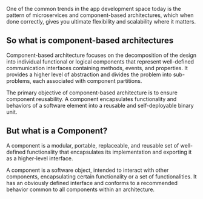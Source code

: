 One of the common trends in the app development space today is the pattern of microservices and component-based architectures, which when done correctly, gives you ultimate flexibility and scalability where it matters.

## So what is component-based architectures

Component-based architecture focuses on the decomposition of the design into individual functional or logical components that represent well-defined communication interfaces containing methods, events, and properties. It provides a higher level of abstraction and divides the problem into sub-problems, each associated with component partitions.

The primary objective of component-based architecture is to ensure component reusability. A component encapsulates functionality and behaviors of a software element into a reusable and self-deployable binary unit.

## But what is a Component?

A component is a modular, portable, replaceable, and reusable set of well-defined functionality that encapsulates its implementation and exporting it as a higher-level interface.

A component is a software object, intended to interact with other components, encapsulating certain functionality or a set of functionalities. It has an obviously defined interface and conforms to a recommended behavior common to all components within an architecture.

